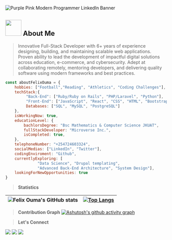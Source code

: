 
![Purple Pink Modern Programmer LinkedIn Banner](https://github.com/user-attachments/assets/df0500ab-0fbe-4bcb-9769-b0857635e11e)
## <img src="https://media.giphy.com/media/VgCDAzcKvsR6OM0uWg/giphy.gif" width="50"> About Me
> Innovative Full-Stack Developer with 6+ years of experience designing, building, and maintaining scalable web applications. Proven ability to lead the development of impactful digital solutions across education, e-commerce, and cybersecurity. Adept at collaborating remotely, mentoring developers, and delivering quality software using modern frameworks and best practices.

```JavaScript
const aboutFelixOuma = {
    hobbies: ["Football","Reading", "Athletics", "Coding Challenges"],
    techStack:{
         "Back-End": ["Ruby/Ruby on Rails", "PHP/Laravel", "Python"],
         "Front-End": ["JavaScript", "React", "CSS", "HTML", "Bootstrap", "Tailwind CSS"],
         Databases: ["SQL", "MySQL", "PostgreSQL"]
    },
    isWorkingNow: true,
    educationLevel: {
        bachlorsDegree: "Bsc Mathematics & Computer Science JKUAT",
        fullStackDeveloper: "Microverse Inc.",
        isCompleted: true,
    },
    telephoneNumber: "+254724603324",
    socialMedias: ["LinkedIn", "Twitter"],
    codingEnviroment: "Github",
    currentlyExploring: [
              "Data Science", "Drupal templating",
              "Advanced Back-End Architecture", "System Design"],
    lookingForNewOpportunities: true    
}
```
<!-- [](https://komarev.com/ghpvc/?username=Felix45&color=orange) -->
> **Statistics**


| ![Felix Ouma's GitHub stats](https://github-readme-stats.vercel.app/api?username=Felix45&hide_title=true&show_icons=true&theme=radical&card_width=200&count_private=true&hide_border=true)      | [![Top Langs](https://github-readme-stats.vercel.app/api/top-langs/?username=Felix45&hide_border=true&layout=compact&langs_count=8&hide=Blade&exclude_repo=past-project,Questioner,StackOverflow-lite,survey-form,linterstest,Victor-et-Felix,hello-microverse,felix-and-shaili,animated-menus)](https://github.com/anuraghazra/github-readme-stats)|
|-------------|------------------|


> **Contribution Graph**
[![Ashutosh's github activity graph](https://github-readme-activity-graph.vercel.app/graph?username=felix45&custom_title=FELIX%20OUMA%27S%20CONTRIBUTION%20GRAPH&hide_border=true&theme=github-compact&area=true&area_color=#0000ff)](https://github.com/ashutosh00710/github-readme-activity-graph)

> **Let's Connect**

[![](https://img.shields.io/badge/LinkedIn-Felix%20Ouma-blue)](https://www.linkedin.com/in/felix-ouma/)
[![](https://img.shields.io/badge/Email-Felix%20Ouma-red)](mailto:fatonoh@gmail.com)
[![](https://img.shields.io/badge/Twitter-Felix%20Ouma-blue)](https://twitter.com/Felix_Atonoh)



<!--
- 🔭 I’m currently working on ...
- 🌱 I’m currently learning ...
- 👯 I’m looking to collaborate on ...
- 🤔 I’m looking for help with ...
- 💬 Ask me about ...
- 📫 How to reach me: ...
- 😄 Pronouns: ...
- ⚡ Fun fact: ...
-->
